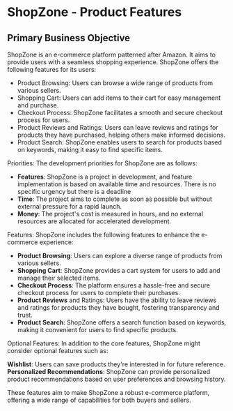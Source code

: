 # ShopZone - Product Features

## Primary Business Objective

ShopZone is an e-commerce platform patterned after Amazon. It aims to provide
users with a seamless shopping experience. ShopZone offers the following features
for its users:

- Product Browsing: Users can browse a wide range of products from various sellers.
- Shopping Cart: Users can add items to their cart for easy management and purchase.
- Checkout Process: ShopZone facilitates a smooth and secure checkout process for users.
- Product Reviews and Ratings: Users can leave reviews and ratings for products they have purchased, helping others make informed decisions.
- Product Search: ShopZone enables users to search for products based on keywords, making it easy to find specific items.

Priorities:
The development priorities for ShopZone are as follows:

- **Features**: ShopZone is a project in development, and feature implementation is based on available time and resources. There is no specific urgency but there is a deadline
- **Time**: The project aims to complete as soon as possible but without external pressure for a rapid launch.
- **Money**: The project's cost is measured in hours, and no external resources are allocated for accelerated development.

Features:
ShopZone includes the following features to enhance the e-commerce experience:

- **Product Browsing**: Users can explore a diverse range of products from various sellers.
- **Shopping Cart**: ShopZone provides a cart system for users to add and manage their selected items.
- **Checkout Process**: The platform ensures a hassle-free and secure checkout process for users to complete their purchases.
- **Product Reviews** and Ratings: Users have the ability to leave reviews and ratings for products they have bought, fostering transparency and trust.
- **Product Search**: ShopZone offers a search function based on keywords, making it convenient for users to find specific products.

Optional Features:
In addition to the core features, ShopZone might consider optional features such as:

**Wishlist**: Users can save products they're interested in for future reference.
**Personalized Recommendations**: ShopZone can provide personalized product recommendations based on user preferences and browsing history.

These features aim to make ShopZone a robust e-commerce platform, offering a wide range of capabilities for both buyers and sellers.
